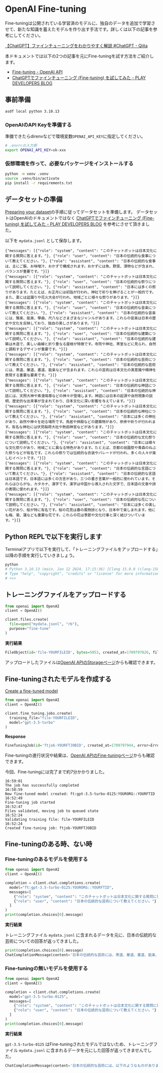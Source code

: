 # OpenAI Fine-tuning

Fine-tuningは公開されている学習済のモデルに、独自のデータを追加で学習させて、新たな知識を蓄えたモデルを作り出す手法です。詳しくは以下の記事を参考にしてください。

[【ChatGPT】ファインチューニングをわかりやすく解説 \#ChatGPT \- Qiita](https://qiita.com/ksonoda/items/b9fd3e709aeae79629ff)

本ドキュメントでは以下の2つの記事を元にFine-tuningを試す方法をご紹介します。

- [Fine\-tuning \- OpenAI API](https://platform.openai.com/docs/guides/fine-tuning)
- [ChatGPTでファインチューニング \(Fine\-tuning\) を試してみた \- PLAY DEVELOPERS BLOG](https://developers.play.jp/entry/2023/10/20/173222)

## 事前準備

```sh
asdf local python 3.10.13
```

### OpenAIのAPI Keyを準備する

準備できたらdirenvなどで環境変数`OPENAI_API_KEY`に指定してください。

```sh
# .envrcの入力例
export OPENAI_API_KEY=sk-xxx
```

### 仮想環境を作って、必要なパッケージをインストールする

```sh
python -m venv .venv
source .venv/bin/activate
pip install -r requirements.txt
```

## データセットの準備

[Preparing your dataset](https://platform.openai.com/docs/guides/fine-tuning/preparing-your-dataset)の手順に従ってデータセットを準備します。
データセットはOpenAIのドキュメントではなく [ChatGPTでファインチューニング \(Fine\-tuning\) を試してみた \- PLAY DEVELOPERS BLOG](https://developers.play.jp/entry/2023/10/20/173222) を参考にさせて頂きました。

以下を `mydata.jsonl` として保存します。

```jsonl
{"messages": [{"role": "system", "content": "このチャットボットは日本文化に関する質問に答えます。"}, {"role": "user", "content": "日本の伝統的な食事について教えてください。"}, {"role": "assistant", "content": "日本の伝統的な食事は、主にご飯、お味噌汁、おかずで構成されます。おかずには魚、野菜、漬物などが含まれ、バランスが重要です。"}]}
{"messages": [{"role": "system", "content": "このチャットボットは日本文化に関する質問に答えます。"}, {"role": "user", "content": "日本の伝統的な祭りについて説明してください。"}, {"role": "assistant", "content": "日本には多くの祭りがあります。たとえば、お正月には初詣が行われ、神社で祈りを捧げることが一般的です。また、夏には盆踊りや花火大会が行われ、地域ごとに様々な祭りがあります。"}]}
{"messages": [{"role": "system", "content": "このチャットボットは日本文化に関する質問に答えます。"}, {"role": "user", "content": "日本の伝統的な音楽について教えてください。"}, {"role": "assistant", "content": "日本の伝統的な音楽には、雅楽、能楽、箏曲、尺八などさまざまなジャンルがあります。これらの音楽は日本の歴史や文化を反映しており、独自の美しさがあります。"}]}
{"messages": [{"role": "system", "content": "このチャットボットは日本文化に関する質問に答えます。"}, {"role": "user", "content": "日本の伝統的な建築について説明してください。"}, {"role": "assistant", "content": "日本の伝統的な建築は木造で、美しい曲線と折り重なる屋根が特徴です。寺院や神社、茶室などに見られ、自然と調和するデザインが重要です。"}]}
{"messages": [{"role": "system", "content": "このチャットボットは日本文化に関する質問に答えます。"}, {"role": "user", "content": "日本の伝統的な芸術について教えてください。"}, {"role": "assistant", "content": "日本の伝統的な芸術には、茶道、華道、書道、能楽などが含まれます。これらの芸術は日本文化の美意識や精神を表現する重要な要素です。"}]}
{"messages": [{"role": "system", "content": "このチャットボットは日本文化に関する質問に答えます。"}, {"role": "user", "content": "日本の伝統的な神話について説明してください。"}, {"role": "assistant", "content": "日本の伝統的な神話には、天照大神や素戔嗚尊などの神々が登場します。神話には日本の起源や自然現象の説明、歴史的な出来事が含まれており、日本文化に深い影響を与えています。"}]}
{"messages": [{"role": "system", "content": "このチャットボットは日本文化に関する質問に答えます。"}, {"role": "user", "content": "日本の伝統的な神社について教えてください。"}, {"role": "assistant", "content": "日本には多くの神社があり、自然や神々を祀る場所です。鳥居や拝殿などの建築物があり、参拝や祈りが行われます。有名な神社には伏見稲荷大社や熱田神宮などがあります。"}]}
{"messages": [{"role": "system", "content": "このチャットボットは日本文化に関する質問に答えます。"}, {"role": "user", "content": "日本の伝統的な文化祭りについて説明してください。"}, {"role": "assistant", "content": "日本には様々な文化祭りがあり、地域ごとに異なる特色があります。たとえば、京都の祇園祭や青森のねぶた祭りなどが有名です。これらの祭りでは伝統的な衣装やパレードが行われ、多くの人々が楽しむイベントです。"}]}
{"messages": [{"role": "system", "content": "このチャットボットは日本文化に関する質問に答えます。"}, {"role": "user", "content": "日本の伝統的な言語について教えてください。"}, {"role": "assistant", "content": "日本の伝統的な言語は日本語です。日本語には多くの方言があり、三つの書き言葉が一般的に使われています。それらはひらがな、カタカナ、漢字です。漢字は中国から導入された文字で、日本語の文章や詩の表現に使われます。"}]}
{"messages": [{"role": "system", "content": "このチャットボットは日本文化に関する質問に答えます。"}, {"role": "user", "content": "日本の伝統的な花について説明してください。"}, {"role": "assistant", "content": "日本には多くの美しい花があり、桜が特に有名です。桜の花見は春の風物詩となり、日本中で楽しまれます。他にも梅、菊、蓮なども重要な花です。これらの花は季節や文化行事と深く結びついています。"}]}
```

## Python REPLで以下を実行します

Terminalアプリで以下を実行して、「トレーニングファイルをアップロードする」以降の手順を実行していきましょう。

```sh
python
# Python 3.10.13 (main, Jan 12 2024, 17:15:36) [Clang 15.0.0 (clang-1500.1.0.2.5)] on darwin
# Type "help", "copyright", "credits" or "license" for more information.
# >>>
```

## トレーニングファイルをアップロードする

```python
from openai import OpenAI
client = OpenAI()

client.files.create(
  file=open("mydata.jsonl", "rb"),
  purpose="fine-tune"
)
```

**実行結果**

```python
FileObject(id='file-YOURFILEID', bytes=5053, created_at=1709797826, filename='mydata.jsonl', object='file', purpose='fine-tune', status='processed', status_details=None)
```

アップロードしたファイルは[OpenAI APIのStorageページ](https://platform.openai.com/storage/files)からも確認できます。


## Fine-tuningされたモデルを作成する

[Create a fine-tuned model](https://platform.openai.com/docs/guides/fine-tuning/create-a-fine-tuned-model)

```python
from openai import OpenAI
client = OpenAI()

client.fine_tuning.jobs.create(
  training_file="file-YOURFILEID",
  model="gpt-3.5-turbo"
)
```

**Response**

```python
FineTuningJob(id='ftjob-YOURFTJOBID', created_at=1709797944, error=Error(code=None, message=None, param=None, error=None), fine_tuned_model=None, finished_at=None, hyperparameters=Hyperparameters(n_epochs='auto', batch_size='auto', learning_rate_multiplier='auto'), model='gpt-3.5-turbo-0125', object='fine_tuning.job', organization_id='org-YOURORG', result_files=[], status='validating_files', trained_tokens=None, training_file='file-YOURFILEID', validation_file=None, user_provided_suffix=None)
```

Fine-tuningの進行状況や結果は、[OpenAI APIのFine\-tuningページ](https://platform.openai.com/finetune/)からも確認できます。


今回、Fine-tuningには完了まで約7分かかりました。

```
16:59:01
The job has successfully completed
16:58:59
New fine-tuned model created: ft:gpt-3.5-turbo-0125:YOURORG::YOURFTID
16:52:49
Fine-tuning job started
16:52:47
Files validated, moving job to queued state
16:52:24
Validating training file: file-YOURFILEID
16:52:24
Created fine-tuning job: ftjob-YOURFTJOBID
```

## Fine-tuningのある時、ない時

### Fine-tuningのあるモデルを使用する

```python
from openai import OpenAI
client = OpenAI()

completion = client.chat.completions.create(
  model="ft:gpt-3.5-turbo-0125:YOURORG::YOURFTID",
  messages=[
    {"role": "system", "content": "このチャットボットは日本文化に関する質問に答えます。"},
    {"role": "user", "content": "日本の伝統的な芸術について教えてください。"}
  ]
)
print(completion.choices[0].message)
```

**実行結果**

トレーニングファイル `mydata.jsonl` に含まれるデータを元に、日本の伝統的な芸術についての回答が返ってきました。

```python
print(completion.choices[0].message)
ChatCompletionMessage(content='日本の伝統的な芸術には、茶道、華道、書道、能楽、歌舞伎などが含まれます。これらの芸術は日本文化の美意識や精神を表現する重要な要素です。', role='assistant', function_call=None, tool_calls=None)
```

### Fine-tuningの無いモデルを使用する

```python
from openai import OpenAI
client = OpenAI()

completion = client.chat.completions.create(
  model="gpt-3.5-turbo-0125",
  messages=[
    {"role": "system", "content": "このチャットボットは日本文化に関する質問に答えます。"},
    {"role": "user", "content": "日本の伝統的な芸術について教えてください。"}
  ]
)
print(completion.choices[0].message)
```

**実行結果**

`gpt-3.5-turbo-0125` はFine-tuningされたモデルではないため、トレーニングファイル `mydata.jsonl` に含まれるデータを元にした回答が返ってきませんでした。

```python
ChatCompletionMessage(content='日本の伝統的な芸術には、以下のようなものがあります：\n\n1. 書道（しょどう）：漢字やひらがな、カタカナなどの文字を筆で書く芸術です。書道は文字を美しく表現することだけでなく、心の状態や作者の感情も表現されます。\n\n2. 茶道（さどう）：茶の湯とも呼ばれ、お茶を点てることやお点前の作法、茶室や茶道具の美しさなどが重要視される伝統的な習慣です。\n\n3. 能楽（のうがく）：能（のう）と狂言（きょうげん）を合わせた日本の伝統的な演劇形式で、歌舞伎のルーツともされています。\n\n4. 木版画（もくはんが）：浮世絵（うきよえ）とも呼ばれる日本の伝統的な木版画は、独特な色使いやデザインが特徴です。\n\n5. 陶芸（とうげい）：日本の陶芸は茶碗、花器、茶壷などの器や芸術作品が数多く作られており、日本独自の美意識が表現されています。\n\nこれらの伝統的な芸術は、日本文化や美意識を形成する重要な要素となっています。', role='assistant', function_call=None, tool_calls=None)
```
